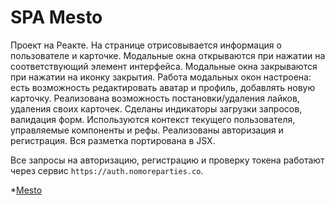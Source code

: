 # SPA Mesto 

Проект на Реакте.
На странице отрисовывается информация о пользователе и карточке.
Модальные окна открываются при нажатии на соответствующий элемент интерфейса.
Модальные окна закрываются при нажатии на иконку закрытия.
Работа модальных окон настроена: есть возможность редактировать аватар и профиль, добавлять новую
карточку.
Реализована возможность постановки/удаления лайков, удаления своих карточек. 
Сделаны индикаторы загрузки запросов, валидация форм.
Используются контекст текущего пользователя, управляемые компоненты и рефы.
Реализованы авторизация и регистрация.
Вся разметка портирована в JSX.

Все запросы на авторизацию, регистрацию и проверку токена работают через сервис `https://auth.nomoreparties.co`. 

*[Mesto](https://komkovaa.github.io/react-mesto-auth/)
